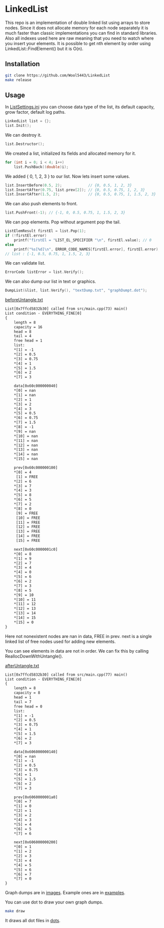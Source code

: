 # LinkedList

This repo is an implementation of double linked list using arrays to store nodes. Since it does not allocate memory for each node separately it is much faster than classic implementations you can find in standard libraries. Also all indexes used here are raw meaning that you need to watch where you insert your elements. It is possible to get nth element by order using LinkedList::FindElement() but it is O(n).

## Installation

```bash
git clone https://github.com/Wool5443/LinkedList
make release
```
## Usage

In [ListSettings.ini](headers/ListSettings.ini) you can choose data type of the list, its default capacity, grow factor, default log paths.

```c++
LinkedList list = {};
list.Init();
```

We can destroy it.

```c++
list.Destructor();
```

We created a list, initialized its fields and allocated memory for it.

```c++
for (int i = 0; i < 4; i++)
    list.PushBack((double)i);
```
We added { 0, 1, 2, 3 } to our list. Now lets insert some values.

```c++
list.InsertBefore(0.5, 2);            // {0, 0.5, 1, 2, 3}
list.InsertAfter(0.75, list.prev[2]); // {0, 0.5, 0.75, 1, 2, 3}
list.InsertAfter(1.5, 2);             // {0, 0.5, 0.75, 1, 1.5, 2, 3}
```

We can also push elements to front.

```c++
list.PushFront(-1); // {-1, 0, 0.5, 0.75, 1, 1.5, 2, 3}
```
We can pop elements. Pop without argument pop the tail.

```c++
ListElemResult firstEl = list.Pop(1);
if (!firstEl.error)
    printf("firstEl = "LIST_EL_SPECIFIER "\n", firstEl.value); // 0
else
    printf("%s[%d]\n", ERROR_CODE_NAMES[firstEl.error], firstEl.error);
// list : {-1, 0.5, 0.75, 1, 1.5, 2, 3}
```

We can validate list.

```c++
ErrorCode listError = list.Verify();
```

We can also dump our list in text or graphics.

```c++
DumpList(&list, list.Verify(), "textDump.txt", "graphDumpt.dot");
```

[beforeUntangle.txt](examples/beforeUntangle.txt)
```txt
List[0x7ffcd5832b30] called from src/main.cpp(73) main()
List condition - EVERYTHING_FINE[0]
{
    length = 8
    capacity = 16
    head = 8
    tail = 4
    free head = 1
    list:
    *[1] = -1
    *[2] = 0.5
    *[3] = 0.75
    *[4] = 1
    *[5] = 1.5
    *[6] = 2
    *[7] = 3

    data[0x60c000000040]
    *[0] = nan
    *[1] = nan
    *[2] = 1
    *[3] = 2
    *[4] = 3
    *[5] = 0.5
    *[6] = 0.75
    *[7] = 1.5
    *[8] = -1
    *[9] = nan
    *[10] = nan
    *[11] = nan
    *[12] = nan
    *[13] = nan
    *[14] = nan
    *[15] = nan

    prev[0x60c000000100]
    *[0] = 4
     [1] = FREE
    *[2] = 6
    *[3] = 7
    *[4] = 3
    *[5] = 8
    *[6] = 5
    *[7] = 2
    *[8] = 0
     [9] = FREE
     [10] = FREE
     [11] = FREE
     [12] = FREE
     [13] = FREE
     [14] = FREE
     [15] = FREE

    next[0x60c0000001c0]
    *[0] = 8
    *[1] = 9
    *[2] = 7
    *[3] = 4
    *[4] = 0
    *[5] = 6
    *[6] = 2
    *[7] = 3
    *[8] = 5
    *[9] = 10
    *[10] = 11
    *[11] = 12
    *[12] = 13
    *[13] = 14
    *[14] = 15
    *[15] = 0
}
```

Here not nonexistent nodes are nan in data, FREE in prev. next is a single linked list of free nodes used for adding new elements.

You can see elements in data are not in order. We can fix this by calling ReallocDownWithUntangle().

[afterUntangle.txt](examples/afterUntangle.txt)
```txt
List[0x7ffcd5832b30] called from src/main.cpp(77) main()
List condition - EVERYTHING_FINE[0]
{
    length = 8
    capacity = 8
    head = 1
    tail = 7
    free head = 0
    list:
    *[1] = -1
    *[2] = 0.5
    *[3] = 0.75
    *[4] = 1
    *[5] = 1.5
    *[6] = 2
    *[7] = 3

    data[0x606000000140]
    *[0] = nan
    *[1] = -1
    *[2] = 0.5
    *[3] = 0.75
    *[4] = 1
    *[5] = 1.5
    *[6] = 2
    *[7] = 3

    prev[0x6060000001a0]
    *[0] = 7
    *[1] = 0
    *[2] = 1
    *[3] = 2
    *[4] = 3
    *[5] = 4
    *[6] = 5
    *[7] = 6

    next[0x606000000200]
    *[0] = 1
    *[1] = 2
    *[2] = 3
    *[3] = 4
    *[4] = 5
    *[5] = 6
    *[6] = 7
    *[7] = 0
}
```

Graph dumps are in [images](images/). Example ones are in [examples](examples/).

You can use dot to draw your own graph dumps.
```bash
make draw
```
It draws all dot files in [dots](dots/).